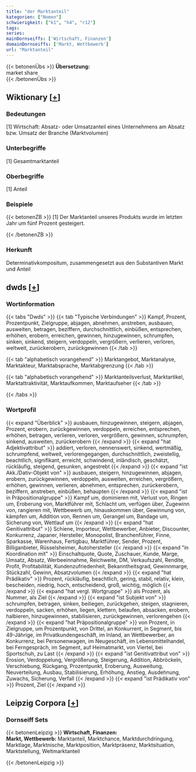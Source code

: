 ```yaml
---
title: "der Marktanteil"
kategorien: ["Nomen"]
schwierigkeit: ["k1", "h4", "r12"]
tags:
series:
mainDornseiffs: ['Wirtschaft, Finanzen']
domainDornseiffs: ['Markt, Wettbewerb']
url: "Marktanteil"
---
```


{{< betonenÜbs >}}
**Übersetzung:**  
market share  
{{< /betonenÜbs >}}

## Wiktionary [[+](https://de.wiktionary.org/wiki/Marktanteil)]

### Bedeutungen
[1] Wirtschaft: Absatz- oder Umsatzanteil eines Unternehmens am Absatz bzw. Umsatz der Branche (Marktvolumen)  

### Unterbegriffe
[1] Gesamtmarktanteil  

### Oberbegriffe
[1] Anteil  

### Beispiele
{{< betonenZB >}}
[1] Der Marktanteil unseres Produkts wurde im letzten Jahr um fünf Prozent gesteigert.  

{{< /betonenZB >}}
### Herkunft
Determinativkompositum, zusammengesetzt aus den Substantiven Markt und Anteil  



## dwds [[+](https://www.dwds.de/wb/Marktanteil)]

### Wortinformation
{{< tabs "Dwds" >}}
{{< tab "Typische Verbindungen" >}}
Kampf, Prozent, Prozentpunkt, Zielgruppe, abjagen, abnehmen, anstreben, ausbauen, ausweiten, betragen, beziffern, durchschnittlich, einbüßen, entsprechen, erhöhen, erobern, erreichen, gewinnen, hinzugewinnen, schrumpfen, sinken, sinkend, steigern, verdoppeln, vergrößern, verlieren, verloren, weltweit, zurückerobern, zurückgewinnen
{{< /tab >}}

{{< tab "alphabetisch vorangehend" >}}
Marktangebot, Marktanalyse, Marktakteur, Marktabsprache, Marktabgrenzung
{{< /tab >}}

{{< tab "alphabetisch vorangehend" >}}
Marktanteilsverlust, Marktartikel, Marktattraktivität, Marktaufkommen, Marktaufseher
{{< /tab >}}

{{< /tabs >}}

### Wortprofil
{{< expand "Überblick" >}} ausbauen, hinzugewinnen, steigern, abjagen, Prozent, erobern, zurückgewinnen, verdoppeln, erreichen, entsprechen, erhöhen, betragen, verlieren, verloren, vergrößern, gewinnen, schrumpfen, sinkend, ausweiten, zurückerobern {{< /expand >}}
{{< expand "hat Adjektivattribut" >}} addiert, verloren, nennenswert, sinkend, wertmäßig, schrumpfend, weltweit, verlorengegangen, durchschnittlich, zweistellig, beachtlich, signifikant, erreicht, schwindend, inländisch, geschätzt, rückläufig, steigend, gesunken, angestrebt {{< /expand >}}
{{< expand "ist Akk./Dativ-Objekt von" >}} ausbauen, steigern, hinzugewinnen, abjagen, erobern, zurückgewinnen, verdoppeln, ausweiten, erreichen, vergrößern, erhöhen, gewinnen, verlieren, abnehmen, entsprechen, zurückerobern, beziffern, anstreben, einbüßen, behaupten {{< /expand >}}
{{< expand "ist in Präpositionalgruppe" >}} Kampf um, dominieren mit, Verlust von, Ringen um, Eroberung von, Marktführer mit, Schlacht um, verfügen über, Zugewinn von, rangieren mit, Wettbewerb um, hinauskommen über, Gewinnung von, kämpfen um, Addition von, Rennen um, Gerangel um, Bandage um, Sicherung von, Wettlauf um {{< /expand >}}
{{< expand "hat Genitivattribut" >}} Schiene, Importeur, Wettbewerber, Anbieter, Discounter, Konkurrenz, Japaner, Hersteller, Monopolist, Branchenführer, Finne, Sparkasse, Warenhaus, Fertigbau, Marktführer, Sender, Prozent, Billiganbieter, Rüsselsheimer, Autohersteller {{< /expand >}}
{{< expand "in Koordination mit" >}} Einschaltquote, Quote, Zuschauer, Kunde, Marge, Umsatz, Absatz, Werbeeinnahme, Reichweite, DM, Verkaufszahl, Rendite, Profit, Profitabilität, Kundenzufriedenheit, Bekanntheitsgrad, Gewinnmarge, Stückzahl, Gewinn, Absatzvolumen {{< /expand >}}
{{< expand "hat Prädikativ" >}} Prozent, rückläufig, beachtlich, gering, stabil, relativ, klein, bescheiden, niedrig, hoch, entscheidend, groß, wichtig, möglich {{< /expand >}}
{{< expand "hat vergl. Wortgruppe" >}} als Prozent, als Nummer, als Ziel {{< /expand >}}
{{< expand "ist Subjekt von" >}} schrumpfen, betragen, sinken, beiliegen, zurückgehen, steigen, stagnieren, verdoppeln, sacken, erhöhen, liegen, klettern, belaufen, absacken, erobern, halbieren, hinzugewinnen, stabilisieren, zurückgewinnen, verlorengehen {{< /expand >}}
{{< expand "hat Präpositionalgruppe" >}} von Prozent, in Zielgruppe, um Prozentpunkt, von Drittel, an Konkurrent, in Segment, bis 49-Jährige, im Privatkundengeschäft, im Inland, an Wettbewerber, an Konkurrenz, bei Personenwagen, im Neugeschäft, im Lebensmittelhandel, bei Ferngespräch, im Segment, auf Heimatmarkt, von Viertel, bei Sportschuh, zu Last {{< /expand >}}
{{< expand "ist Genitivattribut von" >}} Erosion, Verdoppelung, Vergrößerung, Steigerung, Addition, Abbröckeln, Verschiebung, Rückgang, Prozentpunkt, Eroberung, Ausweitung, Neuverteilung, Ausbau, Stabilisierung, Erhöhung, Anstieg, Ausdehnung, Zuwachs, Sicherung, Verfall {{< /expand >}}
{{< expand "ist Prädikativ von" >}} Prozent, Ziel {{< /expand >}}

## Leipzig Corpora [[+](https://corpora.uni-leipzig.de/en/res?word=Marktanteil&corpusId=deu_newscrawl-public_2018)]

### Dornseiff Sets
{{< betonenLeipzig >}}
**Wirtschaft, Finanzen:**  
**Markt, Wettbewerb:** Marktanteil, Marktchance, Marktdurchdringung, Marktlage, Marktnische, Marktposition, Marktpräsenz, Marktsituation, Marktstellung, Weltmarktanteil  

{{< /betonenLeipzig >}}
